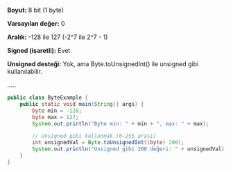 **Boyut:** 8 bit (1 byte)

**Varsayılan değer:** 0

**Aralık:** -128 ile 127 (-2^7 ile 2^7 - 1)

**Signed (işaretli):** Evet

**Unsigned desteği:** Yok, ama Byte.toUnsignedInt() ile unsigned gibi kullanılabilir.

.....

```java
public class ByteExample {
    public static void main(String[] args) {
        byte min = -128;
        byte max = 127;
        System.out.println("Byte min: " + min + ", max: " + max);

        // Unsigned gibi kullanmak (0-255 arası)
        int unsignedVal = Byte.toUnsignedInt((byte) 200);
        System.out.println("Unsigned gibi 200 değeri: " + unsignedVal);
    }
}
```